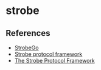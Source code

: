 # strobe

## References
- [StrobeGo]
- [Strobe protocol framework][strobe-spec]
- [The Strobe Protocol Framework][the-strobe-protocol-framework]

[StrobeGo]: https://github.com/mimoo/StrobeGo

[strobe-spec]: https://strobe.sourceforge.io/specs/
[the-strobe-protocol-framework]: https://www.cryptologie.net/article/416/the-strobe-protocol-framework/
